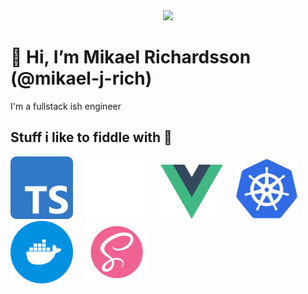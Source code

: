 <div align="center">
<img width="200" src="https://media.giphy.com/media/SjEdb4DKgoJJYRgvEi/giphy.gif"> 
</div>

# 👋 Hi, I’m Mikael Richardsson (@mikael-j-rich)

I'm a fullstack ish engineer

## Stuff i like to fiddle with :rocket:

<p>
<img width="50" style="margin-right: 16px" src="assets/images/ts-logo.svg" />
<img width="50" style="margin-right: 16px" src="assets/images/rust-logo.svg" />
<img width="50" style="margin-right: 16px" src="assets/images/vuejs-logo.svg" />
<img width="50" style="margin-right: 16px" src="assets/images/k8s-logo.svg" />        
<img width="50" style="margin-right: 16px" src="assets/images/docker-logo.svg" />
<img width="50" src="assets/images/sass-logo.svg" />
<style>
    img {
        width: 100px;
    }
</style>
</p>

<!---
mikael-j-rich/mikael-j-rich is a ✨ special ✨ repository because its `README.md` (this file) appears on your GitHub profile.
You can click the Preview link to take a look at your changes.
--->

